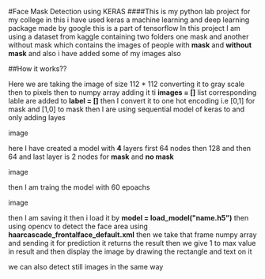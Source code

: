 #Face Mask Detection using KERAS
####This is my python lab project for my college in this i have used keras a machine learning and deep learning package made by google this is a part of tensorflow
In this project I am using a dataset from kaggle containing two folders one mask and another without mask which contains the images of people with **mask** and **without mask** and also i have added some of my images also

##How it works??

Here we are taking the image of size 112 * 112 
converting it to gray scale 
then to pixels
then to numpy array 
adding it ti **images = []** list
corresponding lable are added to **label = []**
then I convert it to one hot encoding i.e [0,1] for mask and [1,0] to mask
then I are using sequential model of keras to and only adding layes

image 

here I have created a model with **4** layers first 64 nodes then 128 and then 64 and last layer is 2 nodes for **mask** and **no mask**

image

then I am traing the model with 60 epoachs

image

then I am saving it
then i load it by **model = load_model("name.h5")**
then using opencv to detect the face area using **haarcascade_frontalface_default.xml**
then we take that frame numpy array and sending it for prediction
it returns the result then we give 1 to max value in result
and then display the image by drawing the rectangle and text on it


we can also detect still images in the same way


